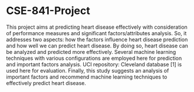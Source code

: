 # CSE-841-Project

This project aims at predicting heart disease effectively with consideration of performance measures
and significant factors/attributes analysis. So, it addresses two aspects: how the factors influence
heart disease prediction and how well we can predict heart disease. By doing so, heart disease can
be analyzed and predicted more effectively.
Several machine learning techniques with various configurations are employed here for prediction
and important factors analysis. UCI repository: Cleveland database [1] is used here for evaluation.
Finally, this study suggests an analysis of important factors and recommend machine learning
techniques to effectively predict heart disease.
